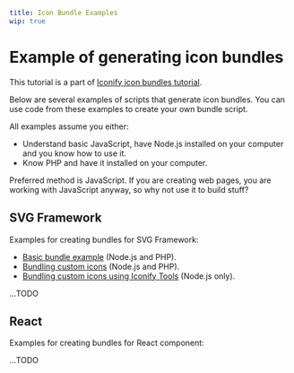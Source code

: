 ```yaml
title: Icon Bundle Examples
wip: true
```

# Example of generating icon bundles

This tutorial is a part of [Iconify icon bundles tutorial](../index.md).

Below are several examples of scripts that generate icon bundles. You can use code from these examples to create your own bundle script.

All examples assume you either:

- Understand basic JavaScript, have Node.js installed on your computer and you know how to use it.
- Know PHP and have it installed on your computer.

Preferred method is JavaScript. If you are creating web pages, you are working with JavaScript anyway, so why not use it to build stuff?

## SVG Framework

Examples for creating bundles for SVG Framework:

- [Basic bundle example](./svg-framework-simple.md) (Node.js and PHP).
- [Bundling custom icons](./svg-framework-custom.md) (Node.js and PHP).
- [Bundling custom icons using Iconify Tools](./svg-framework-custom-tools.md) (Node.js only).

...TODO

## React

Examples for creating bundles for React component:

...TODO
